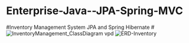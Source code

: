 # Enterprise-Java--JPA-Spring-MVC

#Inventory Management System
JPA and Spring Hibernate
#![InventoryManagement_ClassDiagram vpd](https://user-images.githubusercontent.com/59079149/229566802-1b5c2138-59ca-4f72-91d5-df562ef4848f.jpg)
![ERD-Inventory](https://user-images.githubusercontent.com/59079149/229568907-9ba18b9e-18af-41cc-8244-55cafee80e9d.jpeg)
